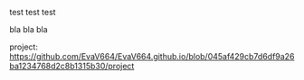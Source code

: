 test test test







bla bla bla


project: https://github.com/EvaV664/EvaV664.github.io/blob/045af429cb7d6df9a26ba1234768d2c8b1315b30/project
